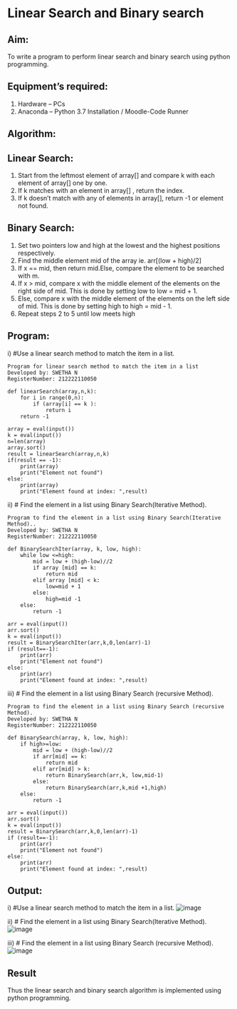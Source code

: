 # Linear Search and Binary search
## Aim:
To write a program to perform linear search and binary search using python programming.
## Equipment’s required:
1.	Hardware – PCs
2.	Anaconda – Python 3.7 Installation / Moodle-Code Runner
## Algorithm:
## Linear Search:
1.	Start from the leftmost element of array[] and compare k with each element of array[] one by one.
2.	If k matches with an element in array[] , return the index.
3.	If k doesn’t match with any of elements in array[], return -1 or element not found.
## Binary Search:
1.	Set two pointers low and high at the lowest and the highest positions respectively.
2.	Find the middle element mid of the array ie. arr[(low + high)/2]
3.	If x == mid, then return mid.Else, compare the element to be searched with m.
4.	If x > mid, compare x with the middle element of the elements on the right side of mid. This is done by setting low to low = mid + 1.
5.	Else, compare x with the middle element of the elements on the left side of mid. This is done by setting high to high = mid - 1.
6.	Repeat steps 2 to 5 until low meets high
## Program:
i)	#Use a linear search method to match the item in a list.
```
Program for linear search method to match the item in a list
Developed by: SWETHA N
RegisterNumber: 212222110050

def linearSearch(array,n,k):
    for i in range(0,n):
        if (array[i] == k ):
            return i
    return -1
    
array = eval(input())
k = eval(input())
n=len(array)
array.sort()
result = linearSearch(array,n,k)
if(result == -1):
    print(array)
    print("Element not found")
else:
    print(array)
    print("Element found at index: ",result)

```
ii)	# Find the element in a list using Binary Search(Iterative Method).
```
Program to find the element in a list using Binary Search(Iterative Method)..
Developed by: SWETHA N
RegisterNumber: 212222110050

def BinarySearchIter(array, k, low, high):
    while low <=high:
        mid = low + (high-low)//2
        if array [mid] == k:
            return mid
        elif array [mid] < k:
            low=mid + 1
        else:
            high=mid -1
    else:
        return -1
    
arr = eval(input())
arr.sort()
k = eval(input())
result = BinarySearchIter(arr,k,0,len(arr)-1)
if (result==-1):
    print(arr)
    print("Element not found")
else:
    print(arr)
    print("Element found at index: ",result)

```
iii)	# Find the element in a list using Binary Search (recursive Method).
```
Program to find the element in a list using Binary Search (recursive Method).
Developed by: SWETHA N
RegisterNumber: 212222110050

def BinarySearch(array, k, low, high):
    if high>=low:
        mid = low + (high-low)//2
        if arr[mid] == k:
            return mid
        elif arr[mid] > k:
            return BinarySearch(arr,k, low,mid-1)
        else:
            return BinarySearch(arr,k,mid +1,high)
    else:
        return -1
    
arr = eval(input())
arr.sort()
k = eval(input())
result = BinarySearch(arr,k,0,len(arr)-1)
if (result==-1):
    print(arr)
    print("Element not found")
else:
    print(arr)
    print("Element found at index: ",result)

```
## Output:
i)	#Use a linear search method to match the item in a list.
![image](https://github.com/Swetha733N/Search-Algorithm/assets/122199934/59efde43-f1b3-4946-85fc-44ebe452ce7c)


ii)	# Find the element in a list using Binary Search(Iterative Method).
![image](https://github.com/Swetha733N/Search-Algorithm/assets/122199934/8a5d05de-8438-4a32-ae3a-ae43ae8a7594)


iii)	# Find the element in a list using Binary Search (recursive Method).
![image](https://github.com/Swetha733N/Search-Algorithm/assets/122199934/1f41331e-5228-4086-a9b9-52d1bb3e54c0)




## Result
Thus the linear search and binary search algorithm is implemented using python programming.
